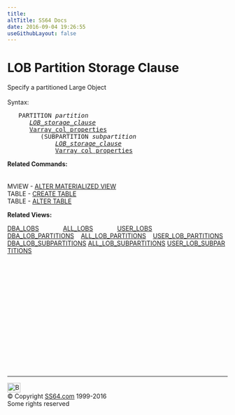 ```yaml
---
title:
altTitle: SS64 Docs
date: 2016-09-04 19:26:55
useGithubLayout: false
---
```

<!-- #BeginLibraryItem "/Library/head_ora.lbi" --><!-- #EndLibraryItem --><h1>LOB Partition Storage Clause</h1> 
<p>Specify a partitioned Large Object<br>
  <br>
  Syntax:</p>
<pre>   PARTITION <i>partition</i> 
      <a href="clause_lob.html"><i>LOB_storage_clause</i></a>
      <a href="clause_varray2.html">Varray_col_properties</a>
         (SUBPARTITION <i>subpartition</i>
             <a href="clause_lob.html"><i>LOB_storage_clause</i></a>
             <a href="clause_varray2.html">Varray_col_properties</a></pre>
<p><b> Related Commands:<br>
</b><br>
<br>
MVIEW - <a href="mview_a.html">ALTER MATERIALIZED VIEW</a><br>
TABLE - <a href="table_c.html">CREATE TABLE</a> <br>
TABLE - <a href="table_a.html">ALTER TABLE</a><br>
</p>
<p><b>Related Views:</b></p>
<p class="code"> <a href="../orad/DBA_LOBS.html">DBA_LOBS</a>&nbsp;&nbsp;&nbsp;&nbsp;&nbsp;&nbsp;&nbsp;&nbsp;&nbsp;&nbsp;&nbsp;&nbsp;&nbsp;&nbsp;<a href="../orad/ALL_LOBS.html">ALL_LOBS</a>&nbsp;&nbsp;&nbsp;&nbsp;&nbsp;&nbsp;&nbsp;&nbsp;&nbsp;&nbsp;&nbsp;&nbsp;&nbsp;&nbsp;<a href="../orad/USER_LOBS.html">USER_LOBS</a> <br>
    <a href="../orad/DBA_LOB_PARTITIONS.html">DBA_LOB_PARTITIONS</a>&nbsp;&nbsp;&nbsp;&nbsp;<a href="../orad/ALL_LOB_PARTITIONS.html">ALL_LOB_PARTITIONS</a>&nbsp;&nbsp;&nbsp;&nbsp;<a href="../orad/USER_LOB_PARTITIONS.html">USER_LOB_PARTITIONS</a> <br>
    <a href="../orad/DBA_LOB_SUBPARTITIONS.html">DBA_LOB_SUBPARTITIONS</a>&nbsp;<a href="../orad/ALL_LOB_SUBPARTITIONS.html">ALL_LOB_SUBPARTITIONS</a>&nbsp;<a href="../orad/USER_LOB_SUBPARTITIONS.html">USER_LOB_SUBPARTITIONS</a> </p><!-- #BeginLibraryItem "/Library/foot_ora.lbi" --><p>
<!-- oracle-footer -->
<ins class="adsbygoogle" style="display:inline-block;width:300px;height:250px" data-ad-client="ca-pub-6140977852749469" data-ad-slot="4275490898"></ins>
<script>
(adsbygoogle = window.adsbygoogle || []).push({});
</script></p>
<hr>
<div id="bl" class="footer"><a href="clause_lob_ptn.html#"><img src="../images/top.png" width="30" height="22" alt="Back to the Top"></a></div>
<div id="br" class="footer, tagline">© Copyright <a href="http://ss64.com/">SS64.com</a> 1999-2016<br>
Some rights reserved</div><!-- #EndLibraryItem -->
